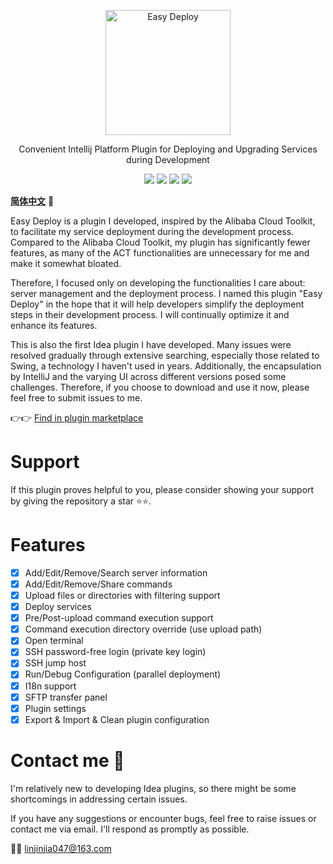 <p align="center"><img src="https://www.lin2j.tech/blog-image/easy-deploy/small-logo.svg" alt="Easy Deploy" width="200" height="200"></p>

<p align="center">Convenient Intellij Platform Plugin for Deploying and Upgrading Services during Development</p>

<div align="center">
    <a href="#"><img src="https://badge.fury.io/gh/lin2j%2Feasy-deploy.svg"></a>
    <a href="#"><img src = "https://img.shields.io/github/license/lin2j/easy-deploy" ></a>
    <a href="https://www.lin2j.tech"><img src="https://img.shields.io/badge/author-lin2j-brightgreen"></a>
    <a href="#"><img src="https://img.shields.io/badge/idea-193.5662%2B-yellow"></a>
</div>

[**简体中文**](README_zh_CN.md) 🐼

Easy Deploy is a plugin I developed, inspired by the Alibaba Cloud Toolkit, to facilitate my service deployment during 
the development process. Compared to the Alibaba Cloud Toolkit, my plugin has significantly fewer features, as many of 
the ACT functionalities are unnecessary for me and make it somewhat bloated.

Therefore, I focused only on developing the functionalities I care about: server management and the deployment process. 
I named this plugin "Easy Deploy" in the hope that it will help developers simplify the deployment steps in their 
development process. I will continually optimize it and enhance its features.

This is also the first Idea plugin I have developed. Many issues were resolved gradually through extensive searching, 
especially those related to Swing, a technology I haven't used in years. Additionally, the encapsulation by IntelliJ 
and the varying UI across different versions posed some challenges. Therefore, if you choose to download and use it now,
please feel free to submit issues to me.

👉👉 [Find in plugin marketplace](https://plugins.jetbrains.com/plugin/19432-easy-deploy)

# Support

If this plugin proves helpful to you, please consider showing your support by giving the repository a star ⭐️⭐️.

# Features

- [x] Add/Edit/Remove/Search server information
- [x] Add/Edit/Remove/Share commands
- [x] Upload files or directories with filtering support
- [x] Deploy services
- [x] Pre/Post-upload command execution support
- [x] Command execution directory override (use upload path)
- [x] Open terminal
- [x] SSH password-free login (private key login)
- [x] SSH jump host
- [x] Run/Debug Configuration (parallel deployment)
- [x] I18n support
- [x] SFTP transfer panel
- [x] Plugin settings
- [x] Export & Import & Clean plugin configuration
 
# Contact me 🐾

I'm relatively new to developing Idea plugins, so there might be some shortcomings in addressing certain issues.

If you have any suggestions or encounter bugs, feel free to raise issues or contact me via email. I'll respond as 
promptly as possible.

📮📮 linjinjia047@163.com
